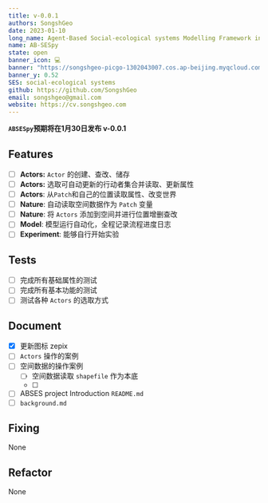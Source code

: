 ```yaml
---
title: v-0.0.1
authors: SongshGeo
date: 2023-01-10
long_name: Agent-Based Social-ecological systems Modelling Framework in Python
name: AB-SESpy
state: open
banner_icon: 💻
banner: "https://songshgeo-picgo-1302043007.cos.ap-beijing.myqcloud.com/uPic/abses_github_repo.svg"
banner_y: 0.52
SES: social-ecological systems
github: https://github.com/SongshGeo
email: songshgeo@gmail.com
website: https://cv.songshgeo.com
---
```


**`ABSESpy`预期将在1月30日发布 v-0.0.1**

## Features
- [ ] **Actors:** `Actor` 的创建、查改、储存
- [ ] **Actors:** 选取可自动更新的行动者集合并读取、更新属性
- [ ] **Actors**: 从`Patch`和自己的位置读取属性、改变世界
- [ ] **Nature**: 自动读取空间数据作为 `Patch` 变量
- [ ] **Nature**: 将 `Actors` 添加到空间并进行位置增删查改
- [ ] **Model**: 模型运行自动化，全程记录流程进度日志
- [ ] **Experiment**: 能够自行开始实验

## Tests
- [ ] 完成所有基础属性的测试
- [ ] 完成所有基本功能的测试
- [ ] 测试各种 `Actors` 的选取方式

## Document
- [x] 更新图标 zepix
- [ ] `Actors` 操作的案例
- [ ] 空间数据的操作案例
	- [ ] 空间数据读取 `shapefile` 作为本底
	- [ ]
- [ ] ABSES project Introduction `README.md`
- [ ] `background.md`

## Fixing
None

## Refactor
None
